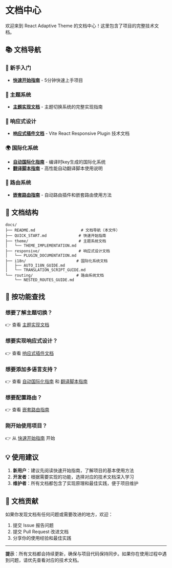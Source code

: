 # 文档中心

欢迎来到 React Adaptive Theme 的文档中心！这里包含了项目的完整技术文档。

## 📚 文档导航

### 🚀 新手入门
- [**快速开始指南**](./QUICK_START.md) - 5分钟快速上手项目

### 🎨 主题系统
- [**主题实现文档**](./theme/THEME_IMPLEMENTATION.md) - 主题切换系统的完整实现指南

### 📱 响应式设计
- [**响应式插件文档**](./responsive/PLUGIN_DOCUMENTATION.md) - Vite React Responsive Plugin 技术文档

### 🌍 国际化系统
- [**自动国际化指南**](./i18n/AUTO_I18N_GUIDE.md) - 编译时key生成的国际化系统
- [**翻译脚本指南**](./i18n/TRANSLATION_SCRIPT_GUIDE.md) - 高性能自动翻译脚本使用说明

### 🚀 路由系统
- [**嵌套路由指南**](./routing/NESTED_ROUTES_GUIDE.md) - 自动路由插件和嵌套路由使用方法

## 📖 文档结构

```
docs/
├── README.md                    # 文档导航（本文件）
├── QUICK_START.md              # 快速开始指南
├── theme/                      # 主题系统文档
│   └── THEME_IMPLEMENTATION.md
├── responsive/                 # 响应式设计文档
│   └── PLUGIN_DOCUMENTATION.md
├── i18n/                      # 国际化系统文档
│   ├── AUTO_I18N_GUIDE.md
│   └── TRANSLATION_SCRIPT_GUIDE.md
└── routing/                   # 路由系统文档
    └── NESTED_ROUTES_GUIDE.md
```

## 🎯 按功能查找

### 想要了解主题切换？
👉 查看 [主题实现文档](./theme/THEME_IMPLEMENTATION.md)

### 想要实现响应式设计？
👉 查看 [响应式插件文档](./responsive/PLUGIN_DOCUMENTATION.md)

### 想要添加多语言支持？
👉 查看 [自动国际化指南](./i18n/AUTO_I18N_GUIDE.md) 和 [翻译脚本指南](./i18n/TRANSLATION_SCRIPT_GUIDE.md)

### 想要配置路由？
👉 查看 [嵌套路由指南](./routing/NESTED_ROUTES_GUIDE.md)

### 刚开始使用项目？
👉 从 [快速开始指南](./QUICK_START.md) 开始

## 💡 使用建议

1. **新用户**：建议先阅读快速开始指南，了解项目的基本使用方法
2. **开发者**：根据需要实现的功能，选择对应的技术文档深入学习
3. **维护者**：所有文档都包含了实现原理和最佳实践，便于项目维护

## 🤝 文档贡献

如果你发现文档有任何问题或需要改进的地方，欢迎：

1. 提交 Issue 报告问题
2. 提交 Pull Request 改进文档
3. 分享你的使用经验和最佳实践

---

**提示**：所有文档都会持续更新，确保与项目代码保持同步。如果你在使用过程中遇到问题，请优先查看对应的技术文档。